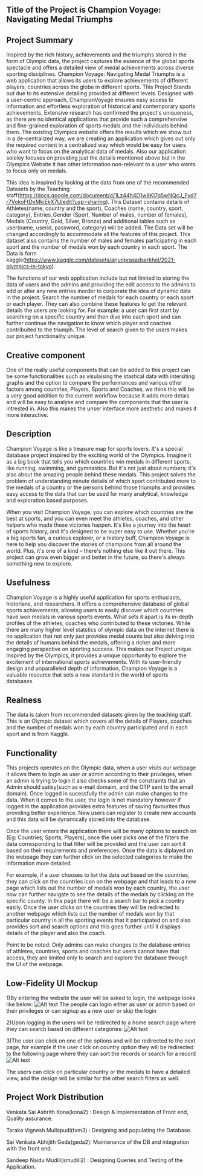 ## Title of the Project is Champion Voyage: Navigating Medal Triumphs

## Project Summary
Inspired by the rich history, achievements and the triumphs stored in the form of Olympic data, the project captures the essence of the global sports spectacle and offers a detailed view of medal achievements across diverse sporting disciplines. Champion Voyage: Navigating Medal Triumphs is a web application that allows its users to explore achievements of different players, countries across the globe in different sports. This Project Stands out due to its extensive detailing provided at different levels. Designed with a user-centric approach, ChampionVoyage ensures easy access to information and effortless exploration of historical and contemporary sports achievements. Extensive research has confirmed the project's uniqueness, as there are no identical applications that provide such a comprehensive and fine-grained exploration of sports medals and the individuals behind them. The existing Olympics website offers the results which we show but in a de-centralized way, we are creating an application which gives out only the required content in a centralized way which would be easy for users who want to focus on the analytical data of medals. Also our application soleley focuses on providing just the details mentioned above but in the Olympics Website it has other information non-relevant to a user who wants to focus only on medals.


This idea is inspired by looking at the data from one of the recommended Datasets by the Teaching staff(https://docs.google.com/document/d/1Lz44h4D1w8KI7q5wNQcJ_Fvd7r7VokoFtDvMkiEkX7U/edit?usp=sharing). This Dataset contains details of Athletes(name, country and the sport), Coaches (name, country, sport, category), Entries_Gender (Sport, Number of males, number of females), Medals (Country, Gold, Silver, Bronze) and additional tables such as user(name, userid, password, category) will be added. The Data set will be changed accordingly to accommodate all the features of this project. This dataset also contains the number of males and females participating in each sport and the number of medals won by each country in each sport. The Data is form kaggle(https://www.kaggle.com/datasets/arjunprasadsarkhel/2021-olympics-in-tokyo).

The functions of our web application include but not limited to storing the data of users and the admins and providing the edit access to the admins to add or alter any new entries inorder to corporate the idea of dynamic data in the project. Search the number of medals for each country or each sport or each player. They can also combine these features to get the relevant details the users are looking for. For example: a user can first start by searching on a specific country and then dive into each sport and can further continue the navigation to know which player and coaches contribuited to the triumph. The level of search given to the users makes our project functionality unique.

## Creative component
One of the really useful components that can be added to this project can be some functionalities such as visulaising the stastical data with intersiting graphs and the option to compare the performances and various other factors among countries, Players, Sports and Coaches, we think this will be a very good addition to the current workflow because it adds more detais and will be easy to analyse and compare the components that the user is intrested in. Also this makes the unser interface more aesthetic and makes it more interactive.

## Description
Champion Voyage is like a treasure map for sports lovers. It's a special database project inspired by the exciting world of the Olympics. Imagine it as a big book that tells you which countries win medals in different sports, like running, swimming, and gymnastics. But it's not just about numbers; it's also about the amazing people behind these medals. This project solves the problem of understanding minute details of which sport contributed more to the medals of a country or the persons behind those triumphs and provides easy access to the data that can be used for many analytical, knowledge and exploration based purposes. 

When you visit Champion Voyage, you can explore which countries are the best at sports, and you can even meet the athletes, coaches, and other helpers who made these victories happen. It's like a journey into the heart of sports history, and it's designed to be super easy to use. Whether you're a big sports fan, a curious explorer, or a history buff, Champion Voyage is here to help you discover the stories of champions from all around the world. Plus, it's one of a kind – there's nothing else like it out there. This project can grow even bigger and better in the future, so there's always something new to explore.
 

## Usefulness
Champion Voyage is a highly useful application for sports enthusiasts, historians, and researchers. It offers a comprehensive database of global sports achievements, allowing users to easily discover which countries have won medals in various sports events. What sets it apart is its in-depth profiles of the athletes, coaches who contributed to these victories. While there are many higher level statstics of olympic data on the internet there is  no application that not only just provides medal counts but also delving into the details of humans behind the medals, offering a richer and more engaging perspective on sporting success. This makes our Project unique. Inspired by the Olympics, it provides a unique opportunity to explore the excitement of international sports achievements. With its user-friendly design and unparalleled depth of information, Champion Voyage is a valuable resource that sets a new standard in the world of sports databases.

## Realness
The data is taken from recommended datasets given by the teaching staff. This is an Olympic dataset which covers all the details of Players, coaches and the number of medals won by each country participated and in each sport and is from Kaggle.

## Functionality
This projects operates on the Olympic data, when a user visits our webpage it allows them to login  as user or admin according to their privileges, when an admin is trying to login it also checks some of the constraints that an Admin should satisy(such as e-mail domaim, and the OTP sent to the email domain). Once logged in sucessfully the admin can make changes to the data. When it comes to the user, the login is not mandatory however if logged in the application provides extra features of saving favourites thus providing better experience. New users can register to create new accounts and this data will be dynamically stored into the database. 

Once the user enters the application there will be many options to search on (Eg: Countries, Sports, Players), once the user picks one of the filters the data corresponding to that filter will be provided and the user can sort it based on their requirements and preferences. Once the data is diplayed on the webpage they can further click on the selected categories to make the information more detailed.

For example, if a user chooses to list the data out based on the countries, they can click on the countries icon on the webpage and that leads to a new page which lists out the number of medals won by each country, the user now can further navigate to see the details of the medals by clicking on the specific county. In this page there will be a search bar to pick a country easily. Once the user clicks on the countries they will be redirected to another webpage which lists out the number of medals won by that particular country in all the sporting events that it participated on and also provides sort and search options and this goes further until it displays details of the player and also the coach.

Point to be noted: Only admins can make changes to the database entries of athletes, countries, sports and coaches but users cannot have that access, they are limited only to search and explore the database through the UI of the webpage.

## Low-Fidelity UI Mockup
1)By entering the website the user will be asked to login, the webpage looks like below:
![Alt text](<../doc/images/login page.png>)
The people can login either as user or admin based on their privileges or can signup as a new user or skip the login

2)Upon logging in the users will be redirected to a home search page where they can search based on different categories:
![Alt text](../doc/images/Homepage.png)

3)The user can click on one of the options and will be redirected to the next page, for example if the user click on country option they will be redirected to the following page where they can sort the records or search for a record
![Alt text](../doc/images/country_search.png)

The users can click on particular country or the medals to have a detailed view, and the design will be similar for the other search filters as well.

## Project Work Distribution

Venkata Sai Ashrith Kona(kona2) : Design & Implementation of Front end, Quality assurance.

Taraka Vignesh Mullapudi(tvm3) : Designing and populating the Database.

Sai Venkata Abhijith Geda(geda2): Maintenance of the DB and integration with the front end.

Sandeep Naidu Mudili(smudili2) : Designing Queries and Testing of the Application.







